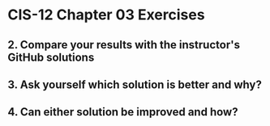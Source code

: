 # CIS-12 Chapter 03 Exercises

 <h2> 2. Compare your results with the instructor's GitHub solutions</h2>


 <h2> 3. Ask yourself which solution is better and why?</h2>


 <h2> 4. Can either solution be improved and how?</h2>